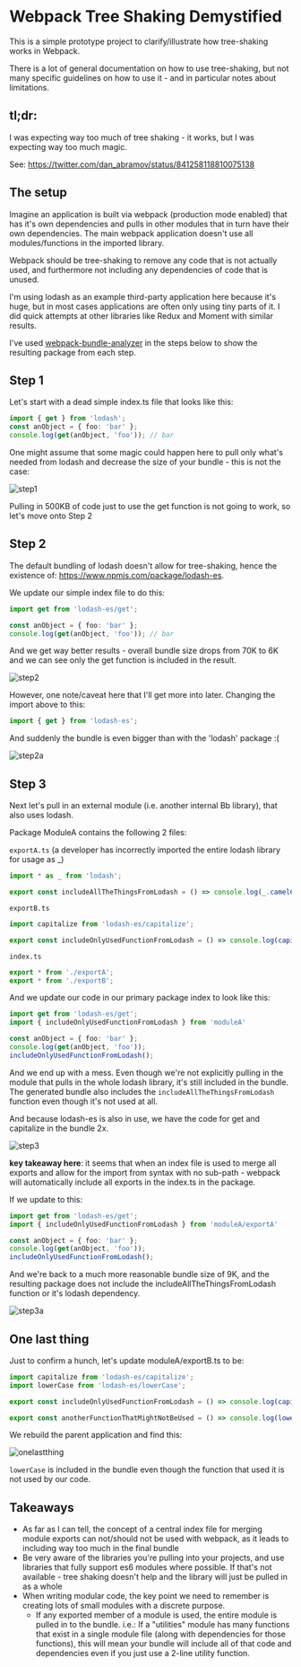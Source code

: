 # Webpack Tree Shaking Demystified

This is a simple prototype project to clarify/illustrate how tree-shaking works in Webpack.

There is a lot of general documentation on how to use tree-shaking, but not many specific guidelines on how to use it - and in particular notes about limitations.

## tl;dr:
I was expecting way too much of tree shaking - it works, but I was expecting way too much magic.

See: https://twitter.com/dan_abramov/status/841258118810075138

## The setup
Imagine an application is built via webpack (production mode enabled) that has it's own dependencies and pulls in other modules that in turn have their own dependencies.  The main webpack application doesn't use all modules/functions in the imported library.

Webpack should be tree-shaking to remove any code that is not actually used, and furthermore not including any dependencies of code that is unused.

I'm using lodash as an example third-party application here because it's huge, but in most cases applications are often only using tiny parts of it. I did quick attempts at other libraries like Redux and Moment with similar results.

I've used [webpack-bundle-analyzer](https://www.npmjs.com/package/webpack-bundle-analyzer) in the steps below to show the resulting package from each step.

## Step 1

Let's start with a dead simple index.ts file that looks like this:

```typescript
import { get } from 'lodash';
const anObject = { foo: 'bar' };
console.log(get(anObject, 'foo')); // bar
```

One might assume that some magic could happen here to pull only what's needed from lodash and decrease the size of your bundle - this is not the case:

![step1](_screenshots/step1.png)

Pulling in 500KB of code just to use the get function is not going to work, so let's move onto Step 2

## Step 2

The default bundling of lodash doesn't allow for tree-shaking, hence the existence of: https://www.npmjs.com/package/lodash-es.

We update our simple index file to do this:

```typescript
import get from 'lodash-es/get';

const anObject = { foo: 'bar' };
console.log(get(anObject, 'foo')); // bar
```

And we get way better results - overall bundle size drops from 70K to 6K and we can see only the get function is included in the result.

![step2](_screenshots/step2.png)

However, one note/caveat here that I'll get more into later.  Changing the import above to this:

```typescript
import { get } from 'lodash-es';
```

And suddenly the bundle is even bigger than with the 'lodash' package :(

![step2a](_screenshots/step2a.png)

## Step 3

Next let's pull in an external module (i.e. another internal Bb library), that also uses lodash.

Package ModuleA contains the following 2 files:

`exportA.ts` (a developer has incorrectly imported the entire lodash library for usage as _)

```typescript
import * as _ from 'lodash';

export const includeAllTheThingsFromLodash = () => console.log(_.camelCase('this is a test'));
```

`exportB.ts`

```typescript
import capitalize from 'lodash-es/capitalize';

export const includeOnlyUsedFunctionFromLodash = () => console.log(capitalize('this is a test'));
```

`index.ts`

```typescript
export * from './exportA';
export * from './exportB';
```

And we update our code in our primary package index to look like this:

```typescript
import get from 'lodash-es/get';
import { includeOnlyUsedFunctionFromLodash } from 'moduleA'

const anObject = { foo: 'bar' };
console.log(get(anObject, 'foo'));
includeOnlyUsedFunctionFromLodash();
```

And we end up with a mess.  Even though we're not explicitly pulling in the module that pulls in the whole lodash library, it's still included in the bundle.  The generated bundle also includes the `includeAllTheThingsFromLodash` function even though it's not used at all.

And because lodash-es is also in use, we have the code for get and capitalize in the bundle 2x.

![step3](_screenshots/step3.png)

**key takeaway here**:  it seems that when an index file is used to merge all exports and allow for the import from syntax with no sub-path - webpack will automatically include all exports in the index.ts in the package.

If we update to this:

```typescript
import get from 'lodash-es/get';
import { includeOnlyUsedFunctionFromLodash } from 'moduleA/exportA'

const anObject = { foo: 'bar' };
console.log(get(anObject, 'foo'));
includeOnlyUsedFunctionFromLodash();
```

And we're back to a much more reasonable bundle size of 9K, and the resulting package does not include the includeAllTheThingsFromLodash function or it's lodash dependency.

![step3a](_screenshots/step3a.png)

## One last thing

Just to confirm a hunch, let's update moduleA/exportB.ts to be:

```typescript
import capitalize from 'lodash-es/capitalize';
import lowerCase from 'lodash-es/lowerCase';

export const includeOnlyUsedFunctionFromLodash = () => console.log(capitalize('this is a test'));

export const anotherFunctionThatMightNotBeUsed = () => console.log(lowerCase('THIS WILL BE LOWERCASE'));
```

We rebuild the parent application and find this:

![onelastthing](_screenshots/onelastthing.png)

`lowerCase` is included in the bundle even though the function that used it is not used by our code.


## Takeaways
* As far as I can tell, the concept of a central index file for merging module exports can not/should not be used with webpack, as it leads to including way too much in the final bundle
* Be very aware of the libraries you're pulling into your projects, and use libraries that fully support es6 modules where possible. If that's not available - tree shaking doesn't help and the library will just be pulled in as a whole
* When writing modular code, the key point we need to remember is creating lots of small modules with a discrete purpose.  
  * If any exported member of a module is used, the entire module is pulled in to the bundle. i.e.: If a "utilities" module has many functions that exist in a single module file (along with dependencies for those functions), this will mean your bundle will include all of that code and dependencies even if you just use a 2-line utility function.
